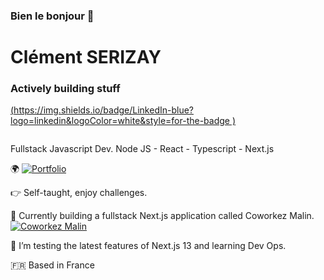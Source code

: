 ### Bien le bonjour 👋

# Clément SERIZAY
### Actively building stuff

[(https://img.shields.io/badge/LinkedIn-blue?logo=linkedin&logoColor=white&style=for-the-badge
)](https://www.linkedin.com/in/cl%C3%A9ment-serizay-044911262/) 

<img src="https://komarev.com/ghpvc/?username=monkeycs60&style=flat-square&color=blue" alt=""/>


Fullstack Javascript Dev.
Node JS - React - Typescript - Next.js

🌍 [![Portfolio](https://img.shields.io/badge/-Portfolio-blue)](https://www.clementserizay.com/) 

:point_right: Self-taught, enjoy challenges.

:rocket: Currently building a fullstack Next.js application called Coworkez Malin. [![Coworkez Malin](https://img.shields.io/badge/CoworkezMalin-yellow)](https://www.coworkezmalin.com/)

:book: I’m testing the latest features of Next.js 13 and learning Dev Ops. 

:fr: Based in France
